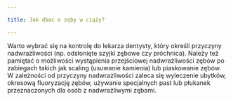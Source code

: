 ```yaml
---

title: Jak dbać o zęby w ciąży?

---
```


Warto wybrać się na kontrolę do lekarza dentysty, który określi przyczyny nadwrażliwości (np. odsłonięte szyjki zębowe czy próchnica). Należy też pamiętać o możliwości wystąpienia przejściowej nadwrażliwości zębów po zabiegach takich jak scaling (usuwanie kamienia) lub piaskowanie zębów. W zależności od przyczyny nadwrażliwości zaleca się wyleczenie ubytków, okresową fluoryzację zębów, używanie specjalnych past lub płukanek przeznaczonych dla osób z nadwrażliwymi zębami.
